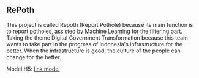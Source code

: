 ## RePoth
This project is called Repoth (Report Pothole) because its main function is to report potholes, assisted by Machine Learning for the filtering part. Taking the theme Digital Government Transformation because this team wants to take part in the progress of Indonesia's infrastructure for the better. When the infrastructure is good, the culture of the people can change for the better.

Model H5: [link model]([https://drive.google.com/drive/folders/1zHsZJNdWORsOYNBlpO9rx2CNDMsWQSbO](https://drive.google.com/file/d/15wHKw4z-6GM6Q-1uwrlXifo5E42hDG5Q/view?usp=sharing)https://drive.google.com/file/d/15wHKw4z-6GM6Q-1uwrlXifo5E42hDG5Q/view?usp=sharing)
